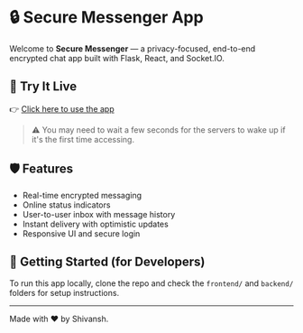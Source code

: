 # 🔒 Secure Messenger App

Welcome to **Secure Messenger** — a privacy-focused, end-to-end encrypted chat app built with Flask, React, and Socket.IO.

## 🚀 Try It Live

👉 [Click here to use the app](https://secure-messenger-one.vercel.app)

> ⚠️ You may need to wait a few seconds for the servers to wake up if it's the first time accessing.

## 🛡️ Features

- Real-time encrypted messaging
- Online status indicators
- User-to-user inbox with message history
- Instant delivery with optimistic updates
- Responsive UI and secure login

## 💬 Getting Started (for Developers)

To run this app locally, clone the repo and check the `frontend/` and `backend/` folders for setup instructions.

---

Made with ❤️ by Shivansh.

